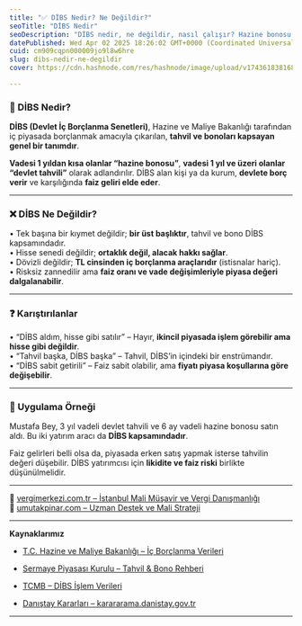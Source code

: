 ```yaml
---
title: "✅ DİBS Nedir? Ne Değildir?"
seoTitle: "DİBS Nedir"
seoDescription: "DİBS nedir, ne değildir, nasıl çalışır? Hazine bonosu ve devlet tahvili gibi kavramları açıklayan kapsamlı rehber"
datePublished: Wed Apr 02 2025 18:26:02 GMT+0000 (Coordinated Universal Time)
cuid: cm909cqpn000009jo9l8w6hre
slug: dibs-nedir-ne-degildir
cover: https://cdn.hashnode.com/res/hashnode/image/upload/v1743618381682/bf99b033-6418-4322-bee9-2fa53aaf9346.webp

---
```


### 🔹 DİBS Nedir?

**DİBS (Devlet İç Borçlanma Senetleri)**, Hazine ve Maliye Bakanlığı tarafından iç piyasada borçlanmak amacıyla çıkarılan, **tahvil ve bonoları kapsayan genel bir tanımdır**.

**Vadesi 1 yıldan kısa olanlar “hazine bonosu”**, **vadesi 1 yıl ve üzeri olanlar “devlet tahvili”** olarak adlandırılır. DİBS alan kişi ya da kurum, **devlete borç verir** ve karşılığında **faiz geliri elde eder**.

---

### ❌ DİBS Ne Değildir?

• Tek başına bir kıymet değildir; **bir üst başlıktır**, tahvil ve bono DİBS kapsamındadır.  
• Hisse senedi değildir; **ortaklık değil, alacak hakkı sağlar**.  
• Dövizli değildir; **TL cinsinden iç borçlanma araçlarıdır** (istisnalar hariç).  
• Risksiz zannedilir ama **faiz oranı ve vade değişimleriyle piyasa değeri dalgalanabilir**.

---

### ❓ Karıştırılanlar

• “DİBS aldım, hisse gibi satılır” – Hayır, **ikincil piyasada işlem görebilir ama hisse gibi değildir**.  
• “Tahvil başka, DİBS başka” – Tahvil, DİBS’in içindeki bir enstrümandır.  
• “DİBS sabit getirili” – Faiz sabit olabilir, ama **fiyatı piyasa koşullarına göre değişebilir**.

---

### 🧠 Uygulama Örneği

Mustafa Bey, 3 yıl vadeli devlet tahvili ve 6 ay vadeli hazine bonosu satın aldı. Bu iki yatırım aracı da **DİBS kapsamındadır**.

Faiz gelirleri belli olsa da, piyasada erken satış yapmak isterse tahvilin değeri düşebilir. DİBS yatırımcısı için **likidite ve faiz riski** birlikte düşünülmelidir.

---

📎 [vergimerkezi.com.tr – İstanbul Mali Müşavir ve Vergi Danışmanlığı](https://vergimerkezi.com.tr)  
📎 [umutakpinar.com – Uzman Destek ve Mali Strateji](https://umutakpinar.com)

---

**Kaynaklarımız**

* [T.C. Hazine ve Maliye Bakanlığı – İç Borçlanma Verileri](https://www.hmb.gov.tr/)
    
* [Sermaye Piyasası Kurulu – Tahvil & Bono Rehberi](https://www.spk.gov.tr/)
    
* [TCMB – DİBS İşlem Verileri](https://www.tcmb.gov.tr/)
    
* [Danıştay Kararları – karararama.danistay.gov.tr](https://karararama.danistay.gov.tr/)
    

---
